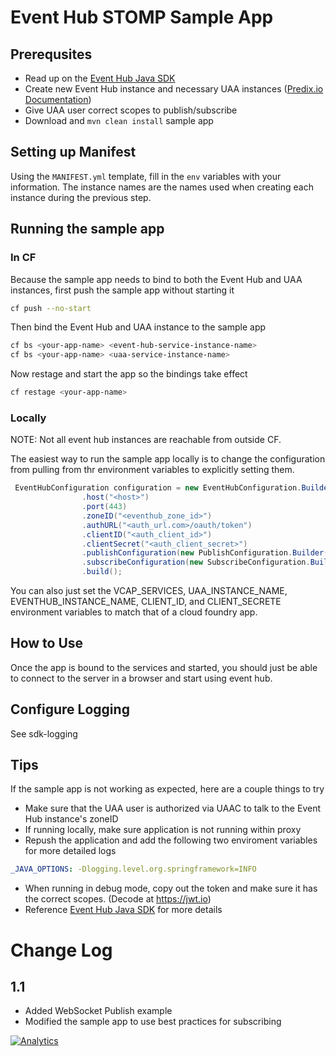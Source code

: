 # Event Hub STOMP Sample App

## Prerequsites 
* Read up on the [Event Hub Java SDK](https://github.com/PredixDev/event-hub-java-sdk)
* Create new Event Hub instance and necessary UAA instances ([Predix.io Documentation](https://www.predix.io/docs#qQ46G8jh))
* Give UAA user correct scopes to publish/subscribe
* Download and `mvn clean install` sample app

## Setting up Manifest
Using the `MANIFEST.yml` template, fill in the `env` variables with your information. The instance names are the names used when creating each instance during the previous step.

## Running the sample app
### In CF

Because the sample app needs to bind to both the Event Hub and UAA instances, first push the sample app without starting it

```bash
cf push --no-start
```

Then bind the Event Hub and UAA instance to the sample app

```bash
cf bs <your-app-name> <event-hub-service-instance-name>
cf bs <your-app-name> <uaa-service-instance-name>
```

Now restage and start the app so the bindings take effect

```bash
cf restage <your-app-name>
```

### Locally

NOTE: Not all event hub instances are reachable from outside CF.

The easiest way to run the sample app locally is to change the configuration
from pulling from thr environment variables to explicitly setting them.
```java
 EventHubConfiguration configuration = new EventHubConfiguration.Builder()
                .host("<host>")
                .port(443)
                .zoneID("<eventhub_zone_id>")
                .authURL("<auth_url.com>/oauth/token")
                .clientID("<auth_client_id>")
                .clientSecret("<auth_client_secret>")
                .publishConfiguration(new PublishConfiguration.Builder().build())
                .subscribeConfiguration(new SubscribeConfiguration.Builder().build())
                .build();
```

You can also just set the VCAP_SERVICES, UAA_INSTANCE_NAME, EVENTHUB_INSTANCE_NAME,  CLIENT_ID, and CLIENT_SECRETE
environment variables to match that of a cloud foundry app.

## How to Use
Once the app is bound to the services and started, you should just be able to connect to the
server in a browser and start using event hub.

## Configure Logging
See  sdk-logging

## Tips
If the sample app is not working as expected, here are a couple things to try
* Make sure that the UAA user is authorized via UAAC to talk to the Event Hub instance's zoneID
* If running locally, make sure application is not running within proxy
* Repush the application and add the following two enviroment variables for more detailed logs
```yml
_JAVA_OPTIONS: -Dlogging.level.org.springframework=INFO
```

* When running in debug mode, copy out the token and make sure it has the correct scopes. (Decode at https://jwt.io)
* Reference [Event Hub Java SDK](https://github.com/PredixDev/event-hub-java-sdk) for more details


# Change Log
## 1.1
* Added WebSocket Publish example
* Modified the sample app to use best practices for subscribing 

[![Analytics](https://predix-beacon.appspot.com/UA-82773213-1/event-hub-java-sdk/readme?pixel)](https://github.com/PredixDev)

